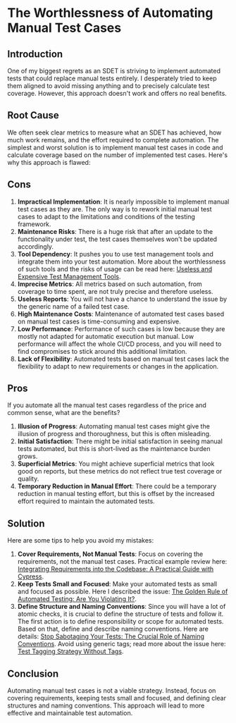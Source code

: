 # The Worthlessness of Automating Manual Test Cases

## Introduction

One of my biggest regrets as an SDET is striving to implement automated tests that could replace manual tests entirely.
I desperately tried to keep them aligned to avoid missing anything and to precisely calculate test coverage. However,
this approach doesn't work and offers no real benefits.

## Root Cause

We often seek clear metrics to measure what an SDET has achieved, how much work remains, and the effort required to
complete automation. The simplest and worst solution is to implement manual test cases in code and calculate coverage
based on the number of implemented test cases. Here's why this approach is flawed:

## Cons

1. **Impractical Implementation**: It is nearly impossible to implement manual test cases as they are. The only way is
   to rework initial manual test cases to adapt to the limitations and conditions of the testing framework.
2. **Maintenance Risks**: There is a huge risk that after an update to the functionality under test, the test cases
   themselves won't be updated accordingly.
3. **Tool Dependency**: It pushes you to use test management tools and integrate them into your test automation. More
   about the worthlessness of such tools and the risks of usage can be read here: [Useless and Expensive Test Management
   Tools](test-management-tools.md).
4. **Imprecise Metrics**: All metrics based on such automation, from coverage to time spent, are not truly precise and
   therefore useless.
5. **Useless Reports**: You will not have a chance to understand the issue by the generic name of a failed test case.
6. **High Maintenance Costs**: Maintenance of automated test cases based on manual test cases is time-consuming and
   expensive.
7. **Low Performance**: Performance of such cases is low because they are mostly not adapted for automatic execution but
   manual. Low performance will affect the whole CI/CD process, and you will need to find compromises to stick around
   this additional limitation.
8. **Lack of Flexibility**: Automated tests based on manual test cases lack the flexibility to adapt to new requirements
   or changes in the application.

## Pros

If you automate all the manual test cases regardless of the price and common sense, what are the benefits?

1. **Illusion of Progress**: Automating manual test cases might give the illusion of progress and thoroughness, but this
   is often misleading.
2. **Initial Satisfaction**: There might be initial satisfaction in seeing manual tests automated, but this is
   short-lived as the maintenance burden grows.
3. **Superficial Metrics**: You might achieve superficial metrics that look good on reports, but these metrics do not
   reflect true test coverage or quality.
4. **Temporary Reduction in Manual Effort**: There could be a temporary reduction in manual testing effort, but this is
   offset by the increased effort required to maintain the automated tests.

## Solution

Here are some tips to help you avoid my mistakes:

1. **Cover Requirements, Not Manual Tests**: Focus on covering the requirements, not the manual test cases. Practical
   example review here: [Integrating Requirements into the Codebase: A Practical Guide with Cypress](requirements-integration-practical-approach.md).
2. **Keep Tests Small and Focused**: Make your automated tests as small and focused as possible. Here I described the
   issue: [The Golden Rule of Automated Testing: Are You Violating It?](golden-rule-of-automated-testing.md).
3. **Define Structure and Naming Conventions**: Since you will have a lot of atomic checks, it is crucial to define the
   structure of tests and follow it. The first action is to define responsibility or scope for automated tests. Based on
   that, define and describe naming conventions. Here are details: [Stop Sabotaging Your Tests: The Crucial Role of
   Naming Conventions](naming-convention.md). Avoid using generic tags; read more about the issue here: [Test Tagging Strategy Without Tags](tagging-strategy.md).

## Conclusion

Automating manual test cases is not a viable strategy. Instead, focus on covering requirements, keeping tests small and
focused, and defining clear structures and naming conventions. This approach will lead to more effective and
maintainable test automation.